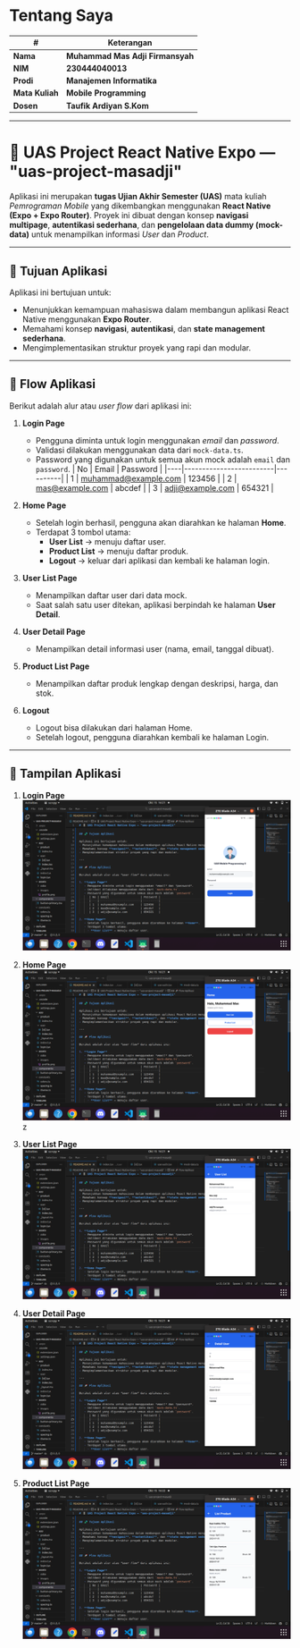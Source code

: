 # Tentang Saya

| **#**            | **Keterangan**                  |
|------------------|---------------------------------------|
| **Nama**         | **Muhammad Mas Adji Firmansyah**      |
| **NIM**          | **230444040013**                      |
| **Prodi**        | **Manajemen Informatika**             |
| **Mata Kuliah**  | **Mobile Programming**             |
| **Dosen**        | **Taufik Ardiyan S.Kom**             |

---


# 📱 UAS Project React Native Expo — "uas-project-masadji"

Aplikasi ini merupakan **tugas Ujian Akhir Semester (UAS)** mata kuliah *Pemrograman Mobile* yang dikembangkan menggunakan **React Native (Expo + Expo Router)**. Proyek ini dibuat dengan konsep **navigasi multipage**, **autentikasi sederhana**, dan **pengelolaan data dummy (mock-data)** untuk menampilkan informasi *User* dan *Product*.

---

## 🧩 Tujuan Aplikasi

Aplikasi ini bertujuan untuk:
- Menunjukkan kemampuan mahasiswa dalam membangun aplikasi React Native menggunakan **Expo Router**.
- Memahami konsep **navigasi**, **autentikasi**, dan **state management sederhana**.
- Mengimplementasikan struktur proyek yang rapi dan modular.

---

## 🚀 Flow Aplikasi

Berikut adalah alur atau *user flow* dari aplikasi ini:

1. **Login Page**
   - Pengguna diminta untuk login menggunakan *email* dan *password*.
   - Validasi dilakukan menggunakan data dari `mock-data.ts`.
   - Password yang digunakan untuk semua akun mock adalah `email` dan `password`.
      | No | Email                   | Password |
      |----|-------------------------|----------|
      | 1  | muhammad@example.com    | 123456   |
      | 2  | mas@example.com         | abcdef   |
      | 3  | adji@example.com        | 654321   |

2. **Home Page**
   - Setelah login berhasil, pengguna akan diarahkan ke halaman **Home**.
   - Terdapat 3 tombol utama:
     - **User List** → menuju daftar user.
     - **Product List** → menuju daftar produk.
     - **Logout** → keluar dari aplikasi dan kembali ke halaman login.

3. **User List Page**
   - Menampilkan daftar user dari data mock.
   - Saat salah satu user ditekan, aplikasi berpindah ke halaman **User Detail**.

4. **User Detail Page**
   - Menampilkan detail informasi user (nama, email, tanggal dibuat).

5. **Product List Page**
   - Menampilkan daftar produk lengkap dengan deskripsi, harga, dan stok.

6. **Logout**
   - Logout bisa dilakukan dari halaman Home.
   - Setelah logout, pengguna diarahkan kembali ke halaman Login.

---

## 📱 Tampilan Aplikasi

1. **Login Page**<br>
![Login Page](assets/images/Login%20pages.png)<br>

2. **Home Page**<br>
![Home Page](assets/images/Home%20Pages.png)<br>
z
3. **User List Page**<br>
![User List Page](assets/images/List%20User.png)<br>

4. **User Detail Page**<br>
![User Detail Page](assets/images/Detail%20User.png) <br>

5. **Product List Page**<br>
![Product List Page](assets/images/List%20Product.png)<br>
